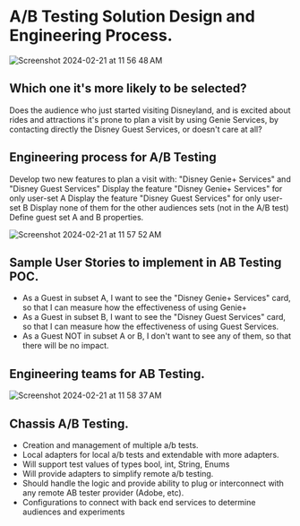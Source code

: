 # A/B Testing Solution Design and Engineering Process.
![Screenshot 2024-02-21 at 11 56 48 AM](https://github.com/garcm494/ab_testing_poc/assets/123591150/50ef65d3-2b47-4bf0-af90-18ba2718b72a)

## Which one it's more likely to be selected?

Does the audience who just started visiting Disneyland, and is excited about rides and attractions it's prone to plan a visit by using Genie Services, by contacting directly the Disney Guest Services, or doesn't care at all?

## Engineering process for A/B Testing

Develop two new features to plan a visit with: "Disney Genie+ Services" and "Disney Guest Services"
Display the feature "Disney Genie+ Services" for only user-set A
Display the feature "Disney Guest Services" for only user-set B
Display none of them for the other audiences sets (not in the A/B test)
Define guest set A and B properties.

![Screenshot 2024-02-21 at 11 57 52 AM](https://github.com/garcm494/ab_testing_poc/assets/123591150/5cad249e-0c1d-40e7-8652-20580e822bac)

## Sample User Stories to implement in AB Testing POC.

- As a Guest in subset A, I want to see the "Disney Genie+ Services" card, so that I can measure how the effectiveness of using Genie+
- As a Guest in subset B, I want to see the "Disney Guest Services" card, so that I can measure how the effectiveness of using Guest Services.
- As a Guest NOT in subset A or B, I don't want to see any of them, so that there will be no impact.

## Engineering teams for AB Testing.
![Screenshot 2024-02-21 at 11 58 37 AM](https://github.com/garcm494/ab_testing_poc/assets/123591150/48bdf503-bbcf-4db9-ba27-f04317ff2849)

## Chassis A/B Testing.

- Creation and management of multiple a/b tests.
- Local adapters for local a/b tests and extendable with more adapters.
- Will support test values of types bool, int, String, Enums
- Will provide adapters to simplify remote a/b testing.
- Should handle the logic and provide ability to plug or interconnect with any remote AB tester provider (Adobe, etc).
- Configurations to connect with back end services to determine audiences and experiments

